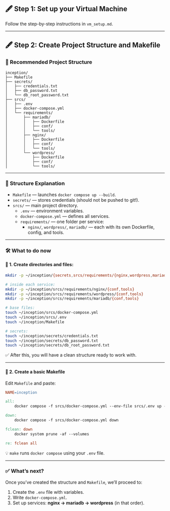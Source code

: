 ## 🖋️ Step 1: Set up your Virtual Machine

Follow the step-by-step instructions in `vm_setup.md`.

---

## 🖋️ Step 2: Create Project Structure and Makefile

### 📁 Recommended Project Structure

```
inception/
├── Makefile
├── secrets/
│   ├── credentials.txt
│   ├── db_password.txt
│   └── db_root_password.txt
├── srcs/
│   ├── .env
│   ├── docker-compose.yml
│   └── requirements/
│       ├── mariadb/
│       │   ├── Dockerfile
│       │   ├── conf/
│       │   └── tools/
│       ├── nginx/
│       │   ├── Dockerfile
│       │   ├── conf/
│       │   └── tools/
│       └── wordpress/
│           ├── Dockerfile
│           ├── conf/
│           └── tools/
```

---

### 📌 Structure Explanation

- `Makefile` — launches `docker compose up --build`.
- `secrets/` — stores credentials (should not be pushed to git!).
- `srcs/` — main project directory.
  - `.env` — environment variables.
  - `docker-compose.yml` — defines all services.
  - `requirements/` — one folder per service:
    - `nginx/`, `wordpress/`, `mariadb/` — each with its own Dockerfile, config, and tools.

---

### 🛠️ What to do now

#### 🔧 1. Create directories and files:

```bash
mkdir -p ~/inception/{secrets,srcs/requirements/{nginx,wordpress,mariadb}}

# inside each service:
mkdir -p ~/inception/srcs/requirements/nginx/{conf,tools}
mkdir -p ~/inception/srcs/requirements/wordpress/{conf,tools}
mkdir -p ~/inception/srcs/requirements/mariadb/{conf,tools}

# base files:
touch ~/inception/srcs/docker-compose.yml
touch ~/inception/srcs/.env
touch ~/inception/Makefile

# secrets:
touch ~/inception/secrets/credentials.txt
touch ~/inception/secrets/db_password.txt
touch ~/inception/secrets/db_root_password.txt
```

✅ After this, you will have a clean structure ready to work with.

---

#### 🔧 2. Create a basic Makefile

Edit `Makefile` and paste:

```makefile
NAME=inception

all:
	docker compose -f srcs/docker-compose.yml --env-file srcs/.env up --build

down:
	docker compose -f srcs/docker-compose.yml down

fclean: down
	docker system prune -af --volumes

re: fclean all
```

💡 `make` runs `docker compose` using your `.env` file.

---

### ✅ What’s next?

Once you’ve created the structure and `Makefile`, we’ll proceed to:

1. Create the `.env` file with variables.
2. Write `docker-compose.yml`.
3. Set up services: **nginx → mariadb → wordpress** (in that order).
